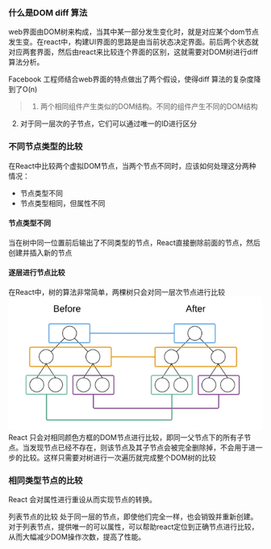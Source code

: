 ### 什么是DOM diff 算法
web界面由DOM树来构成，当其中某一部分发生变化时，就是对应某个dom节点发生变。在react中，构建UI界面的思路是由当前状态决定界面。前后两个状态就对应两套界面，然后由react来比较连个界面的区别，这就需要对DOM树进行diff算法分析。

Facebook 工程师结合web界面的特点做出了两个假设，使得diff 算法的复杂度降到了O(n)
 > 1. 两个相同组件产生类似的DOM结构。不同的组件产生不同的DOM结构
  2. 对于同一层次的子节点，它们可以通过唯一的ID进行区分

### 不同节点类型的比较
在React中比较两个虚拟DOM节点，当两个节点不同时，应该如何处理这分两种情况：
 - 节点类型不同
 - 节点类型相同，但属性不同

#### 节点类型不同
 当在树中同一位置前后输出了不同类型的节点，React直接删除前面的节点，然后创建并插入新的节点 

#### 逐层进行节点比较
在React中，树的算法非常简单，两棵树只会对同一层次节点进行比较
 ![](tree.png)
React 只会对相同颜色方框的DOM节点进行比较，即同一父节点下的所有子节点。当发现节点已经不存在，则该节点及其子节点会被完全删除掉，不会用于进一步的比较。这样只需要对树进行一次遍历就完成整个DOM树的比较

### 相同类型节点的比较
React 会对属性进行重设从而实现节点的转换。

列表节点的比较
处于同一层的节点，即使他们完全一样，也会销毁并重新创建。
对于列表节点，提供唯一的可以属性，可以帮助react定位到正确节点进行比较，从而大幅减少DOM操作次数，提高了性能。